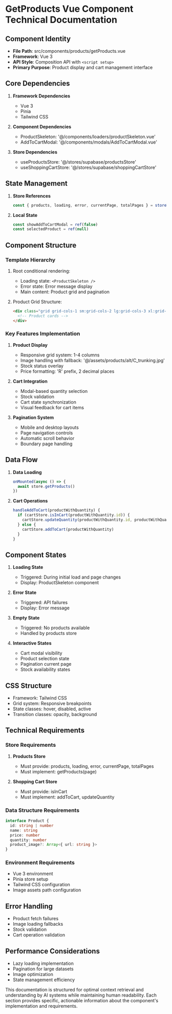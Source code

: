 # GetProducts Vue Component Technical Documentation

## Component Identity

- **File Path**: src/components/products/getProducts.vue
- **Framework**: Vue 3
- **API Style**: Composition API with `<script setup>`
- **Primary Purpose**: Product display and cart management interface

## Core Dependencies

1. **Framework Dependencies**

   - Vue 3
   - Pinia
   - Tailwind CSS

2. **Component Dependencies**

   - ProductSkeleton: '@/components/loaders/productSkeleton.vue'
   - AddToCartModal: '@/components/modals/AddToCartModal.vue'

3. **Store Dependencies**
   - useProductsStore: '@/stores/supabase/productsStore'
   - useShoppingCartStore: '@/stores/supabase/shoppingCartStore'

## State Management

1. **Store References**

   ```javascript
   const { products, loading, error, currentPage, totalPages } = storeToRefs(store)
   ```

2. **Local State**
   ```javascript
   const showAddToCartModal = ref(false)
   const selectedProduct = ref(null)
   ```

## Component Structure

### Template Hierarchy

1. Root conditional rendering:

   - Loading state: `<ProductSkeleton />`
   - Error state: Error message display
   - Main content: Product grid and pagination

2. Product Grid Structure:
   ```html
   <div class="grid grid-cols-1 sm:grid-cols-2 lg:grid-cols-3 xl:grid-cols-4">
     <!-- Product cards -->
   </div>
   ```

### Key Features Implementation

1. **Product Display**

   - Responsive grid system: 1-4 columns
   - Image handling with fallback: '@/assets/products/alt/C_trunking.jpg'
   - Stock status overlay
   - Price formatting: 'R' prefix, 2 decimal places

2. **Cart Integration**

   - Modal-based quantity selection
   - Stock validation
   - Cart state synchronization
   - Visual feedback for cart items

3. **Pagination System**
   - Mobile and desktop layouts
   - Page navigation controls
   - Automatic scroll behavior
   - Boundary page handling

## Data Flow

1. **Data Loading**

   ```javascript
   onMounted(async () => {
     await store.getProducts()
   })
   ```

2. **Cart Operations**
   ```javascript
   handleAddToCart(productWithQuantity) {
     if (cartStore.isInCart(productWithQuantity.id)) {
       cartStore.updateQuantity(productWithQuantity.id, productWithQuantity.quantity)
     } else {
       cartStore.addToCart(productWithQuantity)
     }
   }
   ```

## Component States

1. **Loading State**

   - Triggered: During initial load and page changes
   - Display: ProductSkeleton component

2. **Error State**

   - Triggered: API failures
   - Display: Error message

3. **Empty State**

   - Triggered: No products available
   - Handled by products store

4. **Interactive States**
   - Cart modal visibility
   - Product selection state
   - Pagination current page
   - Stock availability states

## CSS Structure

- Framework: Tailwind CSS
- Grid system: Responsive breakpoints
- State classes: hover, disabled, active
- Transition classes: opacity, background

## Technical Requirements

### Store Requirements

1. **Products Store**

   - Must provide: products, loading, error, currentPage, totalPages
   - Must implement: getProducts(page)

2. **Shopping Cart Store**
   - Must provide: isInCart
   - Must implement: addToCart, updateQuantity

### Data Structure Requirements

```typescript
interface Product {
  id: string | number
  name: string
  price: number
  quantity: number
  product_image?: Array<{ url: string }>
}
```

### Environment Requirements

- Vue 3 environment
- Pinia store setup
- Tailwind CSS configuration
- Image assets path configuration

## Error Handling

- Product fetch failures
- Image loading fallbacks
- Stock validation
- Cart operation validation

## Performance Considerations

- Lazy loading implementation
- Pagination for large datasets
- Image optimization
- State management efficiency

This documentation is structured for optimal context retrieval and understanding by AI systems while maintaining human readability. Each section provides specific, actionable information about the component's implementation and requirements.
